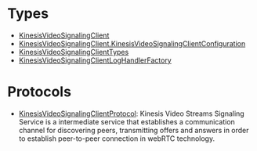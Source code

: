 # Types

  - [KinesisVideoSignalingClient](/aws-sdk-swift/reference/0.x/AWSKinesisVideoSignaling/KinesisVideoSignalingClient)
  - [KinesisVideoSignalingClient.KinesisVideoSignalingClientConfiguration](/aws-sdk-swift/reference/0.x/AWSKinesisVideoSignaling/KinesisVideoSignalingClient_KinesisVideoSignalingClientConfiguration)
  - [KinesisVideoSignalingClientTypes](/aws-sdk-swift/reference/0.x/AWSKinesisVideoSignaling/KinesisVideoSignalingClientTypes)
  - [KinesisVideoSignalingClientLogHandlerFactory](/aws-sdk-swift/reference/0.x/AWSKinesisVideoSignaling/KinesisVideoSignalingClientLogHandlerFactory)

# Protocols

  - [KinesisVideoSignalingClientProtocol](/aws-sdk-swift/reference/0.x/AWSKinesisVideoSignaling/KinesisVideoSignalingClientProtocol):
    Kinesis Video Streams Signaling Service is a intermediate service that establishes a
    communication channel for discovering peers, transmitting offers and answers in order to
    establish peer-to-peer connection in webRTC technology.
